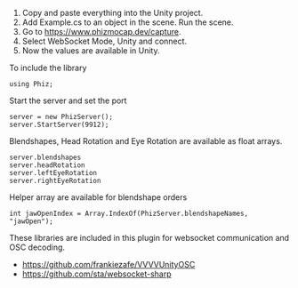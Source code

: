 1. Copy and paste everything into the Unity project.
2. Add Example.cs to an object in the scene. Run the scene.
3. Go to https://www.phizmocap.dev/capture.
4. Select WebSocket Mode, Unity and connect.
5. Now the values are available in Unity.

To include the library
```
using Phiz;
```

Start the server and set the port
```
server = new PhizServer();
server.StartServer(9912);
```

Blendshapes, Head Rotation and Eye Rotation are available as float arrays.
```
server.blendshapes
server.headRotation
server.leftEyeRotation
server.rightEyeRotation
```

Helper array are available for blendshape orders
```
int jawOpenIndex = Array.IndexOf(PhizServer.blendshapeNames, "jawOpen");
```

These libraries are included in this plugin for websocket communication and OSC decoding.
- https://github.com/frankiezafe/VVVVUnityOSC
- https://github.com/sta/websocket-sharp

